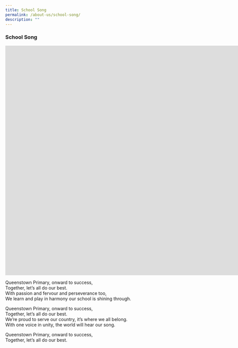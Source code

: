 ```yaml
---
title: School Song
permalink: /about-us/school-song/
description: ""
---
```

### **School Song**

<iframe width="1536" height="722" src="https://www.youtube.com/embed/LH7dDlmYuSE" title="QtPS School Song" frameborder="0" allow="accelerometer; autoplay; clipboard-write; encrypted-media; gyroscope; picture-in-picture" allowfullscreen></iframe>

Queenstown Primary, onward to success,<br>
Together, let’s all do our best.<br>
With passion and fervour and perseverance too, <br> 
We learn and play in harmony our school is shining through.<br>

Queenstown Primary, onward to success, <br>
Together, let’s all do our best. <br>
We’re proud to serve our country, it’s where we all belong. <br>
With one voice in unity, the world will hear our song. <br>

Queenstown Primary, onward to success, <br>
Together, let’s all do our best.